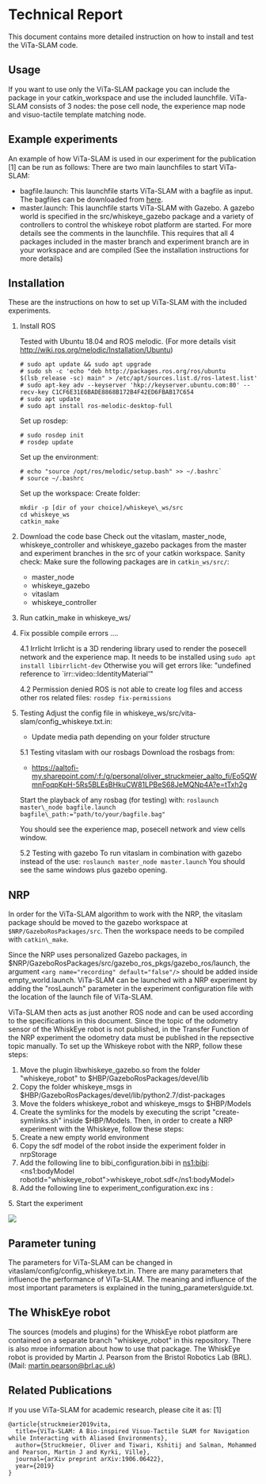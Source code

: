 # Technical Report
This document contains more detailed instruction on how to install and test the ViTa-SLAM code.

## Usage
If you want to use only the ViTa-SLAM package you can include the package in your catkin\_workspace and use the included launchfile.
ViTa-SLAM consists of 3 nodes: the pose cell node, the experience map node and visuo-tactile template matching node.

## Example experiments
An example of how ViTa-SLAM is used in our experiment for the publication [1] can be run as follows:
There are two main launchfiles to start ViTa-SLAM:
- bagfile.launch: This launchfile starts ViTa-SLAM with a bagfile as input. 
The bagfiles can be downloaded from [here](https://aaltofi-my.sharepoint.com/:f:/g/personal/oliver_struckmeier_aalto_fi/Eo5QWmnFoqpKpH-5Rs5BLEsBHkuCW81LPBeS68JeMQNp4A?e=tTxh2g).
- master.launch: This launchfile starts ViTa-SLAM with Gazebo. A gazebo world is specified in the src/whiskeye\_gazebo package and a variety of controllers to control the whiskeye robot platform are started. For more details see the comments in the launchfile.
This requires that all 4 packages included in the master branch and experiment branch are in your workspace and are compiled (See the installation instructions for more details)

## Installation
These are the instructions on how to set up ViTa-SLAM with the included experiments.
1. Install ROS

   Tested with Ubuntu 18.04 and ROS melodic. (For more details visit http://wiki.ros.org/melodic/Installation/Ubuntu)  

   ```
   # sudo apt update && sudo apt upgrade  
   # sudo sh -c 'echo "deb http://packages.ros.org/ros/ubuntu $(lsb_release -sc) main" > /etc/apt/sources.list.d/ros-latest.list'  
   # sudo apt-key adv --keyserver 'hkp://keyserver.ubuntu.com:80' --recv-key C1CF6E31E6BADE8868B172B4F42ED6FBAB17C654  
   # sudo apt update  
   # sudo apt install ros-melodic-desktop-full  
   ```

   Set up rosdep:  
   ```
   # sudo rosdep init  
   # rosdep update  
   ```

   Set up the environment:  
   ```
   # echo "source /opt/ros/melodic/setup.bash" >> ~/.bashrc`
   # source ~/.bashrc
   ```

   Set up the workspace:
   Create folder:
   ```
   mkdir -p [dir of your choice]/whiskeye\_ws/src
   cd whiskeye_ws
   catkin_make
   ```

2. Download the code base 
   Check out the vitaslam, master\_node, whiskeye\_controller and whiskeye\_gazebo packages from the master and experiment branches in the src of your catkin workspace.
   Sanity check: Make sure the following packages are in `catkin_ws/src/`:
   - master\_node
   - whiskeye\_gazebo
   - vitaslam
   - whiskeye\_controller

3. Run catkin\_make in whiskeye\_ws/

4. Fix possible compile errors ....

   4.1 Irrlicht
   Irrlicht is a 3D rendering library used to render the posecell network and the experience map.
   It needs to be installed using
   `sudo apt install libirrlicht-dev`
   Otherwise you will get errors like: "undefined reference to `irr::video::IdentityMaterial'"

   4.2 Permission denied
   ROS is not able to create log files and access other ros related files:
   `rosdep fix-permissions`

5. Testing
   Adjust the config file in whiskeye_ws/src/vita-slam/config_whiskeye.txt.in:
   - Update media path depending on your folder structure

   5.1 Testing vitaslam with our rosbags
   Download the rosbags from:
   - https://aaltofi-my.sharepoint.com/:f:/g/personal/oliver_struckmeier_aalto_fi/Eo5QWmnFoqpKpH-5Rs5BLEsBHkuCW81LPBeS68JeMQNp4A?e=tTxh2g

   Start the playback of any rosbag (for testing) with:
   `roslaunch master\_node bagfile.launch bagfile\_path:="path/to/your/bagfile.bag"`

   You should see the experience map, posecell network and view cells window.

   5.2 Testing with gazebo
   To run vitaslam in combination with gazebo instead of the use:
   `roslaunch master_node master.launch`
   You should see the same windows plus gazebo opening.

## NRP
In order for the ViTa-SLAM algorithm to work with the NRP, the vitaslam package should be moved to the gazebo workspace at `$NRP/GazeboRosPackages/src`.
Then the workspace needs to be compiled with `catkin\_make`.

Since the NRP uses personalized Gazebo packages, in $NRP/GazeboRosPackages/src/gazebo\_ros\_pkgs/gazebo\_ros/launch, the argument `<arg name="recording" default="false"/>` should be added inside empty\_world.launch.
ViTa-SLAM can be launched with a NRP experiment by adding the "rosLaunch" parameter in the experiment configuration file with the location of the launch file of ViTa-SLAM.

ViTa-SLAM then acts as just another ROS node and can be used according to the specifications in this document.
Since the topic of the odometry sensor of the WhiskEye robot is not published, in the Transfer Function of the NRP experiment the odometry data must be published in the repsective topic manually.
To set up the Whiskeye robot with the NRP, follow these steps:
1. Move the plugin libwhiskeye_gazebo.so from the folder "whiskeye_robot" to $HBP/GazeboRosPackages/devel/lib
2. Copy the folder whiskeye_msgs in $HBP/GazeboRosPackages/devel/lib/python2.7/dist-packages
3. Move the folders whiskeye_robot and whiskeye_msgs to $HBP/Models
4. Create the symlinks for the models by executing the script "create-symlinks.sh" inside $HBP/Models. Then, in order to create a NRP experiment with the Whiskeye, follow these steps:
1. Create a new empty world environment
2. Copy the sdf model of the robot inside the experiment folder in nrpStorage
3. Add the following line to bibi_configuration.bibi in <ns1:bibi>:
  <ns1:bodyModel robotId="whiskeye_robot">whiskeye_robot.sdf</ns1:bodyModel>
4. Add the following line to experiment_configuration.exc ins <environmentModel>:
  <robotPose robotId="whiskeye_robot" x="0.0" y="0.0" z="0.0" roll="0.0" pitch="0.0" yaw="0.0" />
5. Start the experiment
   
![](nrp.gif)

## Parameter tuning
The parameters for ViTa-SLAM can be changed in vitaslam/config/config\_whiskeye.txt.in.
There are many parameters that influence the performance of ViTa-SLAM.
The meaning and influence of the most important parameters is explained in the tuning\_parameters\guide.txt.

## The WhiskEye robot
The sources (models and plugins) for the WhiskEye robot platform are contained on a separate branch "whiskeye_robot" in this repository.
There is also mroe information about how to use that package.
The WhiskEye robot is provided by Martin J. Pearson from the Bristol Robotics Lab (BRL). (Mail: martin.pearson@brl.ac.uk)

## Related Publications
If you use ViTa-SLAM for academic research, please cite it as:
[1]
```
@article{struckmeier2019vita,
  title={ViTa-SLAM: A Bio-inspired Visuo-Tactile SLAM for Navigation while Interacting with Aliased Environments},
  author={Struckmeier, Oliver and Tiwari, Kshitij and Salman, Mohammed and Pearson, Martin J and Kyrki, Ville},
  journal={arXiv preprint arXiv:1906.06422},
  year={2019}
}
```

